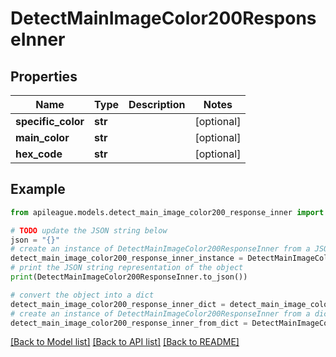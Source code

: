# DetectMainImageColor200ResponseInner


## Properties

Name | Type | Description | Notes
------------ | ------------- | ------------- | -------------
**specific_color** | **str** |  | [optional] 
**main_color** | **str** |  | [optional] 
**hex_code** | **str** |  | [optional] 

## Example

```python
from apileague.models.detect_main_image_color200_response_inner import DetectMainImageColor200ResponseInner

# TODO update the JSON string below
json = "{}"
# create an instance of DetectMainImageColor200ResponseInner from a JSON string
detect_main_image_color200_response_inner_instance = DetectMainImageColor200ResponseInner.from_json(json)
# print the JSON string representation of the object
print(DetectMainImageColor200ResponseInner.to_json())

# convert the object into a dict
detect_main_image_color200_response_inner_dict = detect_main_image_color200_response_inner_instance.to_dict()
# create an instance of DetectMainImageColor200ResponseInner from a dict
detect_main_image_color200_response_inner_from_dict = DetectMainImageColor200ResponseInner.from_dict(detect_main_image_color200_response_inner_dict)
```
[[Back to Model list]](../README.md#documentation-for-models) [[Back to API list]](../README.md#documentation-for-api-endpoints) [[Back to README]](../README.md)


